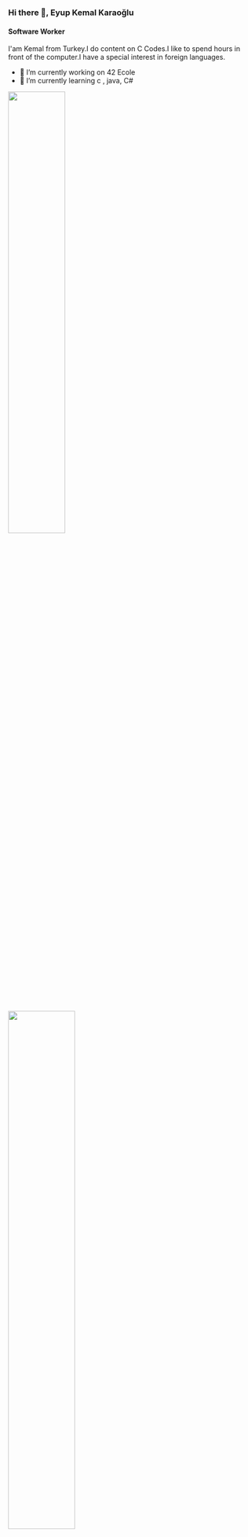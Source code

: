 ### Hi there 👋, Eyup Kemal Karaoğlu
#### Software Worker
I'am Kemal from Turkey.I do content on C Codes.I like to spend hours in front of the computer.I have a special interest in foreign languages.

- 🔭 I’m currently working on 42 Ecole  
- 🌱 I’m currently learning c , java, C#


 <img width="48%" src="https://github-readme-stats.vercel.app/api?username=eyupkemal&show_icons=true&theme=tokyonight" /> <img width="52%" src="https://github-readme-streak-stats.herokuapp.com/?user=eyupkemal&theme=tokyonight" />
